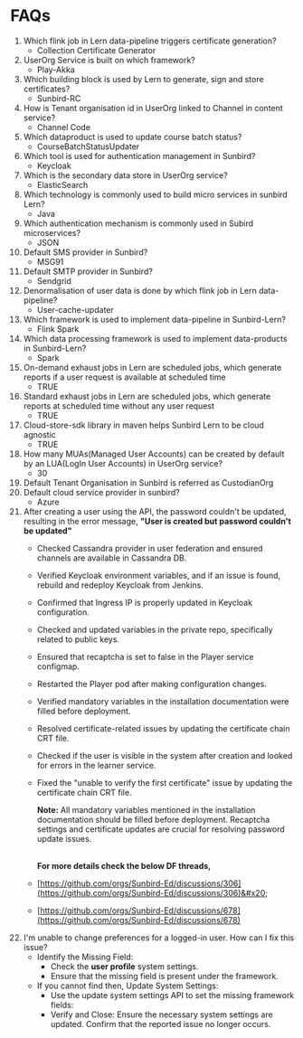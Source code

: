 # FAQs

1. Which flink job in Lern data-pipeline triggers certificate generation?&#x20;
   * Collection Certificate Generator
2. UserOrg Service is built on which framework?&#x20;
   * Play-Akka
3. Which building block is used by Lern to generate, sign and store certificates?&#x20;
   * Sunbird-RC
4. How is Tenant organisation id in UserOrg linked to Channel in content service?&#x20;
   * Channel Code
5. Which dataproduct is used to update course batch status?&#x20;
   * CourseBatchStatusUpdater &#x20;
6. Which tool is used for authentication management in Sunbird?&#x20;
   * Keycloak
7. Which is the secondary data store in UserOrg service?&#x20;
   * ElasticSearch
8. Which technology is commonly used to build micro services in sunbird Lern?&#x20;
   * Java&#x20;
9. Which authentication mechanism is commonly used in Subird microservices?&#x20;
   * JSON&#x20;
10. Default SMS provider in Sunbird?&#x20;
    * MSG91
11. Default SMTP provider in Sunbird?&#x20;
    * Sendgrid
12. Denormalisation of user data is done by which flink job in Lern data-pipeline?&#x20;
    * User-cache-updater&#x20;
13. Which framework is used to implement data-pipeline in Sunbird-Lern?&#x20;
    * Flink Spark&#x20;
14. Which data processing framework is used to implement data-products in Sunbird-Lern?&#x20;
    * Spark
15. On-demand exhaust jobs in Lern are scheduled jobs, which generate reports if a user request is available at scheduled time&#x20;
    * TRUE&#x20;
16. Standard exhaust jobs in Lern are scheduled jobs, which generate reports at scheduled time without any user request&#x20;
    * TRUE&#x20;
17. Cloud-store-sdk library in maven helps Sunbird Lern to be cloud agnostic
    * TRUE &#x20;
18. How many MUAs(Managed User Accounts) can be created by default by an LUA(LogIn User Accounts) in UserOrg service?&#x20;
    * 30&#x20;
19. Default Tenant Organisation in Sunbird is referred as CustodianOrg
20. Default cloud service provider in sunbird?&#x20;
    * Azure
21. After creating a user using the API, the password couldn't be updated, resulting in the error message, **"User is created but password couldn't be updated"**
    * Checked Cassandra provider in user federation and ensured channels are available in Cassandra DB.&#x20;
    * Verified Keycloak environment variables, and if an issue is found, rebuild and redeploy Keycloak from Jenkins.&#x20;
    * Confirmed that Ingress IP is properly updated in Keycloak configuration.&#x20;
    * Checked and updated variables in the private repo, specifically related to public keys.&#x20;
    * Ensured that recaptcha is set to false in the Player service configmap.&#x20;
    * Restarted the Player pod after making configuration changes.&#x20;
    * Verified mandatory variables in the installation documentation were filled before deployment.
    * Resolved certificate-related issues by updating the certificate chain CRT file.&#x20;
    * Checked if the user is visible in the system after creation and looked for errors in the learner service.&#x20;
    *   Fixed the "unable to verify the first certificate" issue by updating the certificate chain CRT file.

        **Note:** All mandatory variables mentioned in the installation documentation should be filled before deployment. Recaptcha settings and certificate updates are crucial for resolving password update issues.

        \
        **For more details check the below DF threads,**
    * [https://github.com/orgs/Sunbird-Ed/discussions/306](https://github.com/orgs/Sunbird-Ed/discussions/306)&#x20;
    * [https://github.com/orgs/Sunbird-Ed/discussions/678](https://github.com/orgs/Sunbird-Ed/discussions/678)
22. I'm unable to change preferences for a logged-in user. How can I fix this issue?
    * Identify the Missing Field:&#x20;
      * Check the **user profile** system settings.&#x20;
      * Ensure that the missing field is present under the framework.
    * If you cannot find then, Update System Settings:&#x20;
      * Use the update system settings API to set the missing framework fields:
      * Verify and Close: Ensure the necessary system settings are updated. Confirm that the reported issue no longer occurs.
